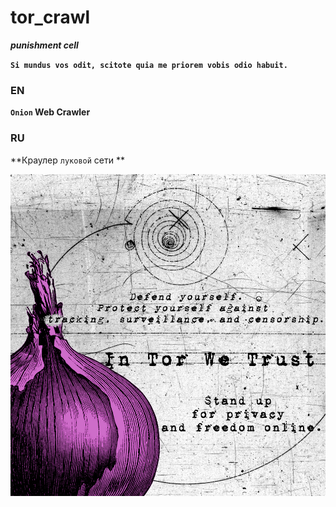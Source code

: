 # tor_crawl

***punishment cell***

**`Si mundus vos odit, scitote quia me priorem vobis odio habuit.`** 

### EN
**`Onion` Web Crawler**

### RU
**Краулер `луковой` сети **


![](https://github.com/Apanazar/stuprum/blob/master/crawler1.png)
